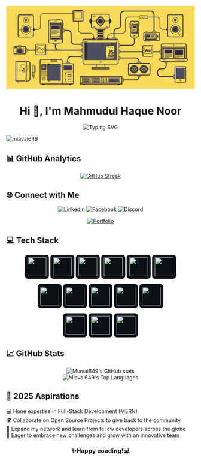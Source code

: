![Header](./e36ec678-7984-4cdd-8e4c-a3932772ff8e.gif)

<h1 align="center">Hi 👋, I'm Mahmudul Haque Noor</h1>

<p align="center">
  <img src="https://readme-typing-svg.herokuapp.com?font=Fira+Code&pause=1000&vCenter=true&width=435&lines=I+am+a+MERN+Stack+Developer+%F0%9F%92%BB;I+build+full-stack+applications+with+passion+%F0%9F%9A%80;Let's+craft+something+amazing+together!+%F0%9F%8C%9F" alt="Typing SVG" />
</p>
<p align="left"> <img src="https://komarev.com/ghpvc/?username=miavai649&label=Profile%20views&color=0e75b6&style=flat" alt="miavai649" /> </p>

<h2 align="left">📊 GitHub Analytics</h2>

<p align="center">
<a href="https://git.io/streak-stats"><img src="https://github-readme-streak-stats.herokuapp.com?user=miavai649&theme=aura-dark&date_format=j%20M%5B%20Y%5D" alt="GitHub Streak" /></a>
</p>

<h2 align="left">🌐 Connect with Me</h2>

<p align="center">
  <a href="https://www.linkedin.com/in/noor2001/" target="_blank">
    <img src="https://img.shields.io/badge/LinkedIn-0077B5?style=for-the-badge&logo=linkedin&logoColor=white" alt="LinkedIn"/>
  </a>
  <a href="https://www.facebook.com/mahmudulhaque.noor.1/" target="_blank">
    <img src="https://img.shields.io/badge/Facebook-1877F2?style=for-the-badge&logo=facebook&logoColor=white" alt="Facebook"/>
  </a>
  <a href="https://mail.google.com/mail/u/0/?fs=1&to=abdullahalfahin183@gmail.com&su=Subject&body=Body&tf=cm">
  <a href="https://discord.com/users/miavai649" target="_blank">
    <img src="https://img.shields.io/badge/Discord-5865F2?style=for-the-badge&logo=discord&logoColor=white" alt="Discord"/>
  </a>
</p>

<p align="center">
  <a href="https://noor-porfolio.web.app/" target="_blank">
    <img src="https://img.shields.io/badge/Portfolio-000000?style=for-the-badge&logo=vercel&logoColor=white" alt="Portfolio"/>
  </a>
</p>

<h2 align="left">💻 Tech Stack</h2>

<p align="center">
  <img src="https://i.ibb.co.com/3YKdfJf/HTML5.png" width="50" height="50" style="border-radius: 8px; background-color: #0D1117; padding: 7px;" />
  <img src="https://i.ibb.co.com/d2cY3XR/CSS3.png" width="50" height="50" style="border-radius: 8px; background-color: #0D1117; padding: 7px;" />
  <img src="https://user-images.githubusercontent.com/25181517/202896760-337261ed-ee92-4979-84c4-d4b829c7355d.png" width="50" height="50" style="border-radius: 8px; background-color: #0D1117; padding: 7px;" />
  <img src="https://user-images.githubusercontent.com/25181517/117447155-6a868a00-af3d-11eb-9cfe-245df15c9f3f.png" width="50" height="50" style="border-radius: 8px; background-color: #0D1117; padding: 7px;" />
  <img src="https://user-images.githubusercontent.com/25181517/183890598-19a0ac2d-e88a-4005-a8df-1ee36782fde1.png" width="50" height="50" style="border-radius: 8px; background-color: #0D1117; padding: 7px;" />
  <img src="https://user-images.githubusercontent.com/25181517/183897015-94a058a6-b86e-4e42-a37f-bf92061753e5.png" width="50" height="50" style="border-radius: 8px; background-color: #0D1117; padding: 7px;" />
</p>
<p  align="center">
  <img src="https://github.com/marwin1991/profile-technology-icons/assets/136815194/5f8c622c-c217-4649-b0a9-7e0ee24bd704" width="50" height="50" style="border-radius: 8px; background-color: #0D1117; padding: 7px;" />
  <img src="https://user-images.githubusercontent.com/25181517/187896150-cc1dcb12-d490-445c-8e4d-1275cd2388d6.png" width="50" height="50" style="border-radius: 8px; background-color: #0D1117; padding: 7px;" />
  <img src="https://i.ibb.co.com/TYGqFdw/Node-js.png" width="50" height="50" style="border-radius: 8px; background-color: #0D1117; padding: 7px;" />
  <img src="https://user-images.githubusercontent.com/25181517/183859966-a3462d8d-1bc7-4880-b353-e2cbed900ed6.png" width="50" height="50" style="border-radius: 8px; background-color: #0D1117; padding: 7px;" />
  <img src="https://i.ibb.co.com/HrkW2G7/MongoDB.png" width="50" height="50" style="border-radius: 8px; background-color: #0D1117; padding: 7px;" />
</p>
<p  align="center">
  <img src="https://user-images.githubusercontent.com/25181517/121401671-49102800-c959-11eb-9f6f-74d49a5e1774.png" width="50" height="50" style="border-radius: 8px; background-color: #0D1117; padding: 7px;" />
  <img src="https://user-images.githubusercontent.com/25181517/192108372-f71d70ac-7ae6-4c0d-8395-51d8870c2ef0.png" width="50" height="50" style="border-radius: 8px; background-color: #0D1117; padding: 7px;" />
  <img src="https://github.com/user-attachments/assets/9027732b-de8c-4c4b-a065-235e15e33e5e" width="50" height="50" style="border-radius: 8px; background-color: #0D1117; padding: 7px;" />
</p>

<!-- <h2 align="left">🚀 Current Overview</h2>

<div align="left">
<img align="right" style="border-radius: 8px; alt="coding" width="350" src="https://media2.giphy.com/media/qgQUggAC3Pfv687qPC/giphy.gif"/>
</div>

### 🔭 I'm working on **Personal Projects**

### 🌱 I'm exploring **Advanced Web Technologies**

### 👯 I'm looking to collaborate on **Open Source Projects**

### 🤔 I'm trying to **Help People Learn Web Development**

### ⚡ Fun fact: **Ambivert | Gamer | Biryani Lover**

<br> -->

<h2 align="left">📈 GitHub Stats</h2>

<div align="center">
  <img src="https://github-readme-stats.vercel.app/api?username=miavai649&show_icons=true&theme=onedark&bg_color=1a1a2e&title_color=f7d794&text_color=f7f1e3&icon_color=ff6b81&hide_border=false" alt="Miavai649's GitHub stats" />

  <br>

  <img src="https://github-readme-stats.vercel.app/api/top-langs/?username=miavai649&layout=compact&theme=onedark&bg_color=1a1a2e&title_color=f7d794&text_color=f7f1e3&icon_color=ff6b81&hide_border=false" alt="Miavai649's Top Languages" />
</div>






<h2 align="left">🎯 2025 Aspirations</h2>

<p>
  💻 Hone expertise in Full-Stack Development (MERN)<br>
  🌍 Collaborate on Open Source Projects to give back to the community<br>
  🤝 Expand my network and learn from fellow developers across the globe<br>
  🚀 Eager to embrace new challenges and grow with an innovative team<br>
</p>


<div align="center">

### ✨Happy coading!💻

</div>
